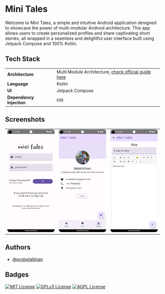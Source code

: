 # Mini Tales

Welcome to Mini Tales, a simple and intuitive Android application designed to showcase the power of
multi-modular Android architecture. This app allows users to create personalized profiles and share
captivating short stories, all wrapped in a seamless and delightful user interface built using
Jetpack Compose and 100% Kotlin.

## Tech Stack

<table>
    <tr>
        <td><b>Architecture</b></td>
        <td>Multi Module Architecture, <a href="https://developer.android.com/topic/modularization">check official guide here</a></td>
    </tr>
    <tr>
        <td><b>Language</b></td>
        <td>Kotlin</td>
    </tr>
    <tr>
        <td><b>UI</b></td>
        <td>Jetpack Compose</td>
    </tr>
    <tr>
        <td><b>Dependency Injection</b></td>
        <td>Hilt</td>
    </tr>
</table>

## Screenshots

<table>
    <tbody>
        <tr>
            <td>
                <img alt="login" src="readme/login.png" width="300">    
            </td>
            <td>
                <img alt="profile" src="readme/profile.png" width="300">
            </td>
            <td>
                <img alt="profile" src="readme/write_story.png" width="300">
            </td>
        </tr>
    </tbody>
</table>

## Authors

- [@probelalkhan](https://www.github.com/probelalkhan)

## Badges

[![MIT License](https://img.shields.io/badge/License-MIT-green.svg)](https://choosealicense.com/licenses/mit/)
[![GPLv3 License](https://img.shields.io/badge/License-GPL%20v3-yellow.svg)](https://opensource.org/licenses/)
[![AGPL License](https://img.shields.io/badge/license-AGPL-blue.svg)](http://www.gnu.org/licenses/agpl-3.0)

